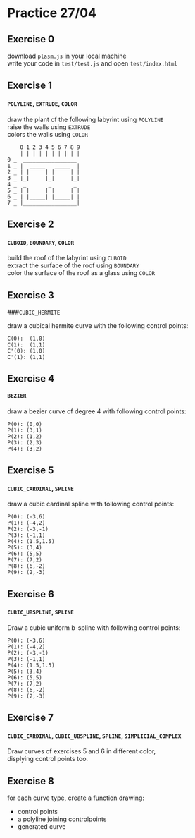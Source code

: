 # Practice 27/04

## Exercise 0
download `plasm.js` in your local machine  
write your code in `test/test.js` and open `test/index.html`

## Exercise 1
#### `POLYLINE`, **`EXTRUDE`**, `COLOR`

draw the plant of the following labyrint using `POLYLINE`  
raise the walls using `EXTRUDE`  
colors the walls using `COLOR`

```
    0 1 2 3 4 5 6 7 8 9
    | | | | | | | | | |
0 _  _________________
1 _ |  _____   _____  |
2 _ | |     | |     | |
3 _ |_|     |_|     |_|
4 _  _       _       _
5 _ | |     | |     | |
6 _ | |_____| |_____| |
7 _ |_________________|
```

## Exercise 2
#### `CUBOID`, `BOUNDARY`, `COLOR`

build the roof of the labyrint using `CUBOID`  
extract the surface of the roof using `BOUNDARY`  
color the surface of the roof as a glass using `COLOR`

## Exercise 3
###`CUBIC_HERMITE`

draw a cubical hermite curve with the following control points:

```
C(0):  (1,0)
C(1):  (1,1)
C'(0): (1,0)
C'(1): (1,1)
```

## Exercise 4
#### `BEZIER`

draw a bezier curve of degree 4 with following control points:  

```
P(0): (0,0)
P(1): (3,1)
P(2): (1,2)
P(3): (2,3)
P(4): (3,2)
```

## Exercise 5
#### `CUBIC_CARDINAL`, `SPLINE`

draw a cubic cardinal spline with following control points:

```
P(0): (-3,6)
P(1): (-4,2)
P(2): (-3,-1)
P(3): (-1,1)
P(4): (1.5,1.5)
P(5): (3,4)
P(6): (5,5)
P(7): (7,2)
P(8): (6,-2)
P(9): (2,-3)
```

## Exercise 6
#### `CUBIC_UBSPLINE`, `SPLINE`

Draw a cubic uniform b-spline with following control points:

```
P(0): (-3,6)
P(1): (-4,2) 
P(2): (-3,-1)
P(3): (-1,1)
P(4): (1.5,1.5)
P(5): (3,4)
P(6): (5,5)
P(7): (7,2)
P(8): (6,-2)
P(9): (2,-3)
```

## Exercise 7
#### `CUBIC_CARDINAL`, `CUBIC_UBSPLINE`, `SPLINE`, `SIMPLICIAL_COMPLEX`

Draw curves of exercises 5 and 6 in different color,  
displying control points too.


## Exercise 8

for each curve type, create a function drawing:  

- control points  
- a polyline joining controlpoints  
- generated curve  
